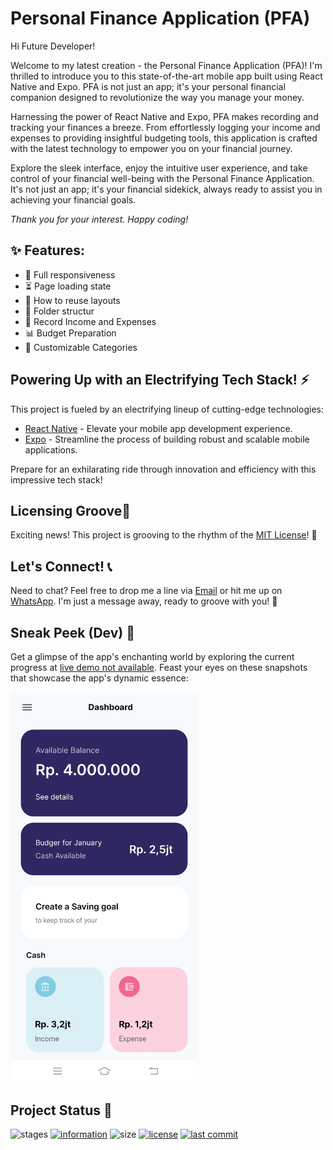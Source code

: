 # Personal Finance Application (PFA)

Hi Future Developer!

Welcome to my latest creation - the Personal Finance Application (PFA)! I'm thrilled to introduce you to this state-of-the-art mobile app built using React Native and Expo. PFA is not just an app; it's your personal financial companion designed to revolutionize the way you manage your money.

Harnessing the power of React Native and Expo, PFA makes recording and tracking your finances a breeze. From effortlessly logging your income and expenses to providing insightful budgeting tools, this application is crafted with the latest technology to empower you on your financial journey.

Explore the sleek interface, enjoy the intuitive user experience, and take control of your financial well-being with the Personal Finance Application. It's not just an app; it's your financial sidekick, always ready to assist you in achieving your financial goals.

*Thank you for your interest. Happy coding!*

## ✨ Features:

- 📱 Full responsiveness
- ⏳ Page loading state
- 🔄 How to reuse layouts
- 📁 Folder structur
- 💸 Record Income and Expenses
- 📊 Budget Preparation
- 🔄 Customizable Categories

## Powering Up with an Electrifying Tech Stack! ⚡

This project is fueled by an electrifying lineup of cutting-edge technologies:

- [React Native](https://reactnative.dev/) - Elevate your mobile app development experience.
- [Expo](https://expo.dev/) - Streamline the process of building robust and scalable mobile applications.

Prepare for an exhilarating ride through innovation and efficiency with this impressive tech stack!

## Licensing Groove🕺

Exciting news! This project is grooving to the rhythm of the [MIT License](https://github.com/novaardiansyah/genius-ai-generator/blob/main/LICENSE)! 🎉

## Let's Connect! 📞

Need to chat? Feel free to drop me a line via [Email](mailto:novaardiansyah78@gmail.com) or hit me up on [WhatsApp](https://wa.me/6289506668480?text=Hi%20Nova,%20I%20have%20a%20question%20about%20your%20project%20on%20GitHub:%20https://github.com/novaardiansyah/genius-ai-generator). I'm just a message away, ready to groove with you! 📩

## Sneak Peek (Dev) 🌟

Get a glimpse of the app's enchanting world by exploring the current progress at [live demo not available](). Feast your eyes on these snapshots that showcase the app's dynamic essence:

<div style="margin-bottom: 5px">
  <img src="assets/preview/preview-1.jpg" alt="image-1" style="width: 300px; margin-right: 10px" />
</div>

## Project Status 🚀 

![stages](https://img.shields.io/badge/stages-development-informational)
[![information](https://img.shields.io/badge/information-references-informational)](https://github.com/novaardiansyah/personal-finance-app/blob/main/references.json)
![size](https://img.shields.io/github/repo-size/novaardiansyah/personal-finance-app?label=size&color=informational)
[![license](https://img.shields.io/badge/license-MIT-blue.svg)](https://github.com/novaardiansyah/personal-finance-app/blob/main/LICENSE)
[![last commit](https://img.shields.io/github/last-commit/novaardiansyah/personal-finance-app?label=last%20commit&color=informational)](https://github.com/novaardiansyah/personal-finance-app/commits/main)